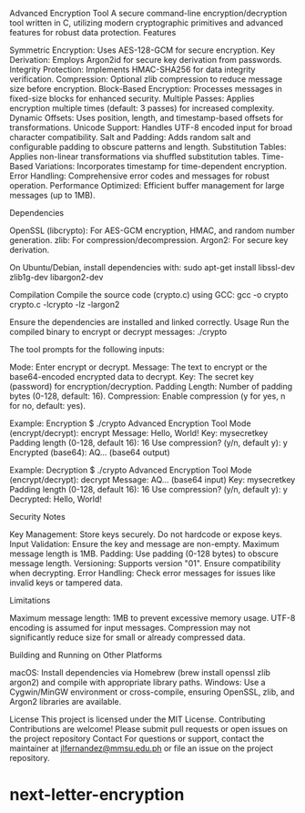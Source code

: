Advanced Encryption Tool
A secure command-line encryption/decryption tool written in C, utilizing modern cryptographic primitives and advanced features for robust data protection.
Features

Symmetric Encryption: Uses AES-128-GCM for secure encryption.
Key Derivation: Employs Argon2id for secure key derivation from passwords.
Integrity Protection: Implements HMAC-SHA256 for data integrity verification.
Compression: Optional zlib compression to reduce message size before encryption.
Block-Based Encryption: Processes messages in fixed-size blocks for enhanced security.
Multiple Passes: Applies encryption multiple times (default: 3 passes) for increased complexity.
Dynamic Offsets: Uses position, length, and timestamp-based offsets for transformations.
Unicode Support: Handles UTF-8 encoded input for broad character compatibility.
Salt and Padding: Adds random salt and configurable padding to obscure patterns and length.
Substitution Tables: Applies non-linear transformations via shuffled substitution tables.
Time-Based Variations: Incorporates timestamp for time-dependent encryption.
Error Handling: Comprehensive error codes and messages for robust operation.
Performance Optimized: Efficient buffer management for large messages (up to 1MB).

Dependencies

OpenSSL (libcrypto): For AES-GCM encryption, HMAC, and random number generation.
zlib: For compression/decompression.
Argon2: For secure key derivation.

On Ubuntu/Debian, install dependencies with:
sudo apt-get install libssl-dev zlib1g-dev libargon2-dev

Compilation
Compile the source code (crypto.c) using GCC:
gcc -o crypto crypto.c -lcrypto -lz -largon2

Ensure the dependencies are installed and linked correctly.
Usage
Run the compiled binary to encrypt or decrypt messages:
./crypto

The tool prompts for the following inputs:

Mode: Enter encrypt or decrypt.
Message: The text to encrypt or the base64-encoded encrypted data to decrypt.
Key: The secret key (password) for encryption/decryption.
Padding Length: Number of padding bytes (0-128, default: 16).
Compression: Enable compression (y for yes, n for no, default: yes).

Example: Encryption
$ ./crypto
Advanced Encryption Tool
Mode (encrypt/decrypt): encrypt
Message: Hello, World!
Key: mysecretkey
Padding length (0-128, default 16): 16
Use compression? (y/n, default y): y
Encrypted (base64): AQ... (base64 output)

Example: Decryption
$ ./crypto
Advanced Encryption Tool
Mode (encrypt/decrypt): decrypt
Message: AQ... (base64 input)
Key: mysecretkey
Padding length (0-128, default 16): 16
Use compression? (y/n, default y): y
Decrypted: Hello, World!

Security Notes

Key Management: Store keys securely. Do not hardcode or expose keys.
Input Validation: Ensure the key and message are non-empty. Maximum message length is 1MB.
Padding: Use padding (0-128 bytes) to obscure message length.
Versioning: Supports version "01". Ensure compatibility when decrypting.
Error Handling: Check error messages for issues like invalid keys or tampered data.

Limitations

Maximum message length: 1MB to prevent excessive memory usage.
UTF-8 encoding is assumed for input messages.
Compression may not significantly reduce size for small or already compressed data.

Building and Running on Other Platforms

macOS: Install dependencies via Homebrew (brew install openssl zlib argon2) and compile with appropriate library paths.
Windows: Use a Cygwin/MinGW environment or cross-compile, ensuring OpenSSL, zlib, and Argon2 libraries are available.

License
This project is licensed under the MIT License.
Contributing
Contributions are welcome! Please submit pull requests or open issues on the project repository
Contact
For questions or support, contact the maintainer at jlfernandez@mmsu.edu.ph or file an issue on the project repository.
# next-letter-encryption
